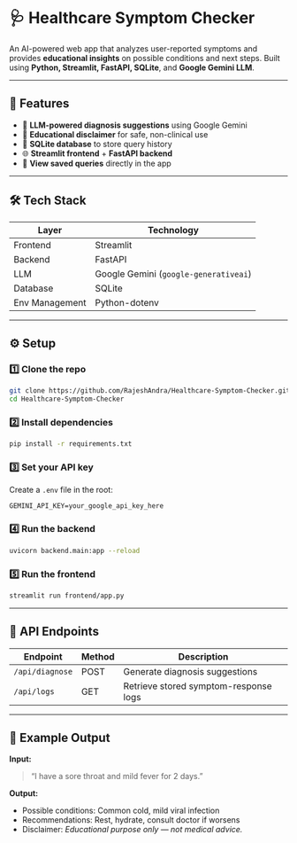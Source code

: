 # 🩺 Healthcare Symptom Checker

An AI-powered web app that analyzes user-reported symptoms and provides **educational insights** on possible conditions and next steps.
Built using **Python, Streamlit, FastAPI, SQLite**, and **Google Gemini LLM**.

---

## 🚀 Features

* 🤖 **LLM-powered diagnosis suggestions** using Google Gemini
* 🧾 **Educational disclaimer** for safe, non-clinical use
* 💾 **SQLite database** to store query history
* 🌐 **Streamlit frontend** + **FastAPI backend**
* 📜 **View saved queries** directly in the app

---

## 🛠️ Tech Stack

| Layer          | Technology                            |
| -------------- | ------------------------------------- |
| Frontend       | Streamlit                             |
| Backend        | FastAPI                               |
| LLM            | Google Gemini (`google-generativeai`) |
| Database       | SQLite                                |
| Env Management | Python-dotenv                         |

---

## ⚙️ Setup

### 1️⃣ Clone the repo

```bash
git clone https://github.com/RajeshAndra/Healthcare-Symptom-Checker.git
cd Healthcare-Symptom-Checker
```

### 2️⃣ Install dependencies

```bash
pip install -r requirements.txt
```

### 3️⃣ Set your API key

Create a `.env` file in the root:

```
GEMINI_API_KEY=your_google_api_key_here
```

### 4️⃣ Run the backend

```bash
uvicorn backend.main:app --reload
```

### 5️⃣ Run the frontend

```bash
streamlit run frontend/app.py
```

---

## 🧠 API Endpoints

| Endpoint        | Method | Description                           |
| --------------- | ------ | ------------------------------------- |
| `/api/diagnose` | POST   | Generate diagnosis suggestions        |
| `/api/logs`     | GET    | Retrieve stored symptom-response logs |

---

## 🧾 Example Output

**Input:**

> “I have a sore throat and mild fever for 2 days.”

**Output:**

* Possible conditions: Common cold, mild viral infection
* Recommendations: Rest, hydrate, consult doctor if worsens
* Disclaimer: *Educational purpose only — not medical advice.*

